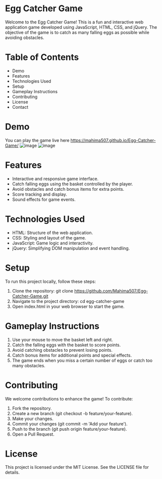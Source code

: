 # Egg Catcher Game
Welcome to the Egg Catcher Game! 
This is a fun and interactive web application game developed using JavaScript, HTML, CSS, and jQuery. The objective of the game is to catch as many falling eggs as possible while avoiding obstacles.

# Table of Contents
* Demo
* Features
* Technologies Used
* Setup
* Gameplay Instructions
* Contributing
* License
* Contact

# Demo
You can play the game live here https://mahima507.github.io/Egg-Catcher-Game/
![image](https://github.com/Mahima507/Egg-Catcher-Game/assets/75236972/e315d42e-db9f-4a4d-95b3-5faeb0b9944b)
![image](https://github.com/Mahima507/Egg-Catcher-Game/assets/75236972/fc24d28e-b19b-429a-b44a-890a13c6c51e)


# Features
* Interactive and responsive game interface.
* Catch falling eggs using the basket controlled by the player.
* Avoid obstacles and catch bonus items for extra points.
* Score tracking and display.
* Sound effects for game events.

# Technologies Used
* HTML: Structure of the web application.
* CSS: Styling and layout of the game.
* JavaScript: Game logic and interactivity.
* jQuery: Simplifying DOM manipulation and event handling.

# Setup
To run this project locally, follow these steps:

1. Clone the repository:
   git clone https://github.com/Mahima507/Egg-Catcher-Game.git
2. Navigate to the project directory:
   cd egg-catcher-game
3. Open index.html in your web browser to start the game.

# Gameplay Instructions
1. Use your mouse to move the basket left and right.
2. Catch the falling eggs with the basket to score points.
3. Avoid catching obstacles to prevent losing points.
4. Catch bonus items for additional points and special effects.
5. The game ends when you miss a certain number of eggs or catch too many obstacles.

# Contributing
We welcome contributions to enhance the game! To contribute:

1. Fork the repository.
2. Create a new branch (git checkout -b feature/your-feature).
3. Make your changes.
4. Commit your changes (git commit -m 'Add your feature').
5. Push to the branch (git push origin feature/your-feature).
6. Open a Pull Request.

# License
This project is licensed under the MIT License. See the LICENSE file for details.
